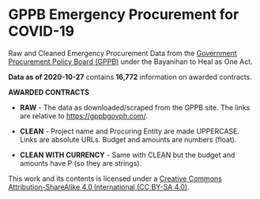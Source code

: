 # GPPB Emergency Procurement for COVID-19

Raw and Cleaned Emergency Procurement Data from the [Government Procurement Policy Board (GPPB)](https://gppbgovph.com/) under the Bayanihan to Heal as One Act.

**Data as of 2020-10-27** contains **16,772** information on awarded contracts.

**AWARDED CONTRACTS**

* **RAW** - The data as downloaded/scraped from the GPPB site. The links are relative to https://gppbgovph.com/. 
* **CLEAN** - Project name and Procuring Entity are made UPPERCASE. Links are absolute URLs. Budget and amounts are numbers (float).

* **CLEAN WITH CURRENCY** - Same with CLEAN but the budget and amounts have P (so they are strings).

This work and its contents is licensed under a <a rel="license" href="https://creativecommons.org/licenses/by-sa/4.0/">Creative Commons Attribution-ShareAlike 4.0 International (CC BY-SA 4.0)</a>.<br>

